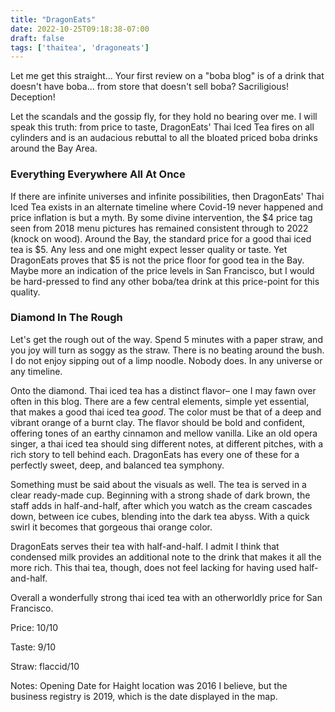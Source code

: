 ```yaml
---
title: "DragonEats"
date: 2022-10-25T09:18:38-07:00
draft: false
tags: ['thaitea', 'dragoneats']
---
```


Let me get this straight... Your first review on a "boba blog" is of a drink that doesn't have boba... from store that doesn't sell boba? Sacriligious! Deception! 

Let the scandals and the gossip fly, for they hold no bearing over me. I will speak this truth: from price to taste, DragonEats' Thai Iced Tea fires on all cylinders and is an audacious rebuttal to all the bloated priced boba drinks around the Bay Area.

### Everything Everywhere All At Once
If there are infinite universes and infinite possibilities, then DragonEats' Thai Iced Tea exists in an alternate timeline where Covid-19 never happened and price inflation is but a myth. By some divine intervention, the $4 price tag seen from 2018 menu pictures has remained consistent through to 2022 (knock on wood). Around the Bay, the standard price for a good thai iced tea is $5. Any less and one might expect lesser quality or taste. Yet DragonEats proves that $5 is not the price floor for good tea in the Bay.  Maybe more an indication of the price levels in San Francisco, but I would be hard-pressed to find any other boba/tea drink at this price-point for this quality.

### Diamond In The Rough
Let's get the rough out of the way. Spend 5 minutes with a paper straw, and you joy will turn as soggy as the straw. There is no beating around the bush. I do not enjoy sipping out of a limp noodle. Nobody does. In any universe or any timeline.

Onto the diamond. Thai iced tea has a distinct flavor– one I may fawn over often in this blog. There are a few central elements, simple yet essential, that makes a good thai iced tea _good_. The color must be that of a deep and vibrant orange of a burnt clay. The flavor should be bold and confident, offering tones of an earthy cinnamon and mellow vanilla. Like an old opera singer, a thai iced tea should sing different notes, at different pitches, with a rich story to tell behind each. DragonEats has every one of these for a perfectly sweet, deep, and balanced tea symphony.

Something must be said about the visuals as well. The tea is served in a clear ready-made cup. Beginning with a strong shade of dark brown, the staff adds in half-and-half, after which you watch as the cream cascades down, between ice cubes, blending into the dark tea abyss. With a quick swirl it becomes that gorgeous thai orange color.

DragonEats serves their tea with half-and-half. I admit I think that condensed milk provides an additional note to the drink that makes it all the more rich. This thai tea, though, does not feel lacking for having used half-and-half.

Overall a wonderfully strong thai iced tea with an otherworldly price for San Francisco.

Price: 10/10

Taste: 9/10

Straw: flaccid/10

Notes: Opening Date for Haight location was 2016 I believe, but the business registry is 2019, which is the date displayed in the map.